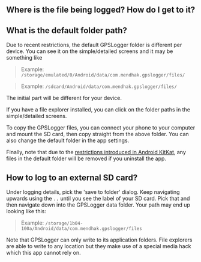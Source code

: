 ## Where is the file being logged? How do I get to it?

## What is the default folder path?

Due to recent restrictions, the default GPSLogger folder is different per device. You can see it on the simple/detailed screens and it may be something like 

> Example: `/storage/emulated/0/Android/data/com.mendhak.gpslogger/files/`

> Example: `/sdcard/Android/data/com.mendhak.gpslogger/files/` 

The initial part will be different for your device. 

If you have a file explorer installed, you can click on the folder paths in the simple/detailed screens.

To copy the GPSLogger files, you can connect your phone to your computer and mount the SD card, then copy straight from the above folder. You can also change the default folder in the app settings. 

Finally, note that due to the [restrictions introduced in Android KitKat](http://commonsware.com/blog/2014/04/09/storage-situation-removable-storage.html), any files in the default folder will be removed if you uninstall the app.

## How to log to an external SD card?

Under logging details, pick the 'save to folder' dialog.  Keep navigating upwards using the `..` until you see the label of your SD card.  Pick that and then navigate down into the GPSLogger data folder.  Your path may end up looking like this:

> Example: `/storage/1b04-100a/Android/data/com.mendhak.gpslogger/files`

Note that GPSLogger can only write to its application folders.  File explorers are able to write to any location but they make use of a special media hack which this app cannot rely on. 